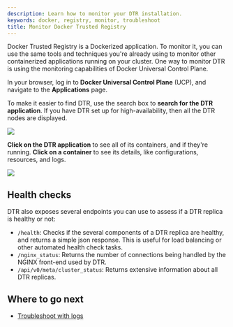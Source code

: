 ```yaml
---
description: Learn how to monitor your DTR installation.
keywords: docker, registry, monitor, troubleshoot
title: Monitor Docker Trusted Registry
---
```

Docker Trusted Registry is a Dockerized application. To monitor it, you can use the same tools and techniques you're already using to monitor other containerized applications running on your cluster. One way to monitor DTR is using the monitoring capabilities of Docker Universal Control Plane.

In your browser, log in to **Docker Universal Control Plane** (UCP), and navigate to the **Applications** page.

To make it easier to find DTR, use the search box to **search for the DTR application**. If you have DTR set up for high-availability, then all the DTR nodes are displayed.

![](../../images/monitor-1.png)

**Click on the DTR application** to see all of its containers, and if they're running. **Click on a container** to see its details, like configurations, resources, and logs.

![](../../images/monitor-2.png)

## Health checks

DTR also exposes several endpoints you can use to assess if a DTR replica is healthy or not:

* `/health`: Checks if the several components of a DTR replica are healthy, and returns a simple json response. This is useful for load balancing or other automated health check tasks.
* `/nginx_status`: Returns the number of connections being handled by the NGINX front-end used by DTR.
* `/api/v0/meta/cluster_status`: Returns extensive information about all DTR replicas.

## Where to go next

* [Troubleshoot with logs](troubleshoot-with-logs.md)